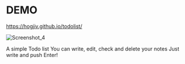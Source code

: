 # DEMO
 https://hogjiv.github.io/todolist/
 
![Screenshot_4](https://user-images.githubusercontent.com/104524265/230630244-77bb2f88-1ba6-4997-b5c7-2dcd7f77a9ac.png)



A simple Todo list
You can write, edit, check and delete your notes 
Just write and push Enter!
